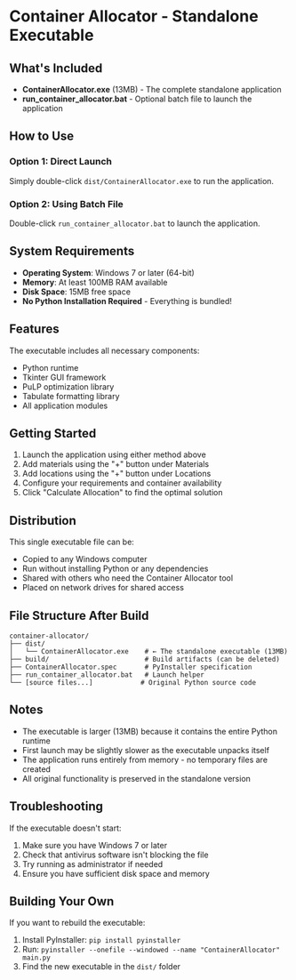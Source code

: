 # Container Allocator - Standalone Executable

## What's Included

- **ContainerAllocator.exe** (13MB) - The complete standalone application
- **run_container_allocator.bat** - Optional batch file to launch the application

## How to Use

### Option 1: Direct Launch
Simply double-click `dist/ContainerAllocator.exe` to run the application.

### Option 2: Using Batch File
Double-click `run_container_allocator.bat` to launch the application.

## System Requirements

- **Operating System**: Windows 7 or later (64-bit)
- **Memory**: At least 100MB RAM available
- **Disk Space**: 15MB free space
- **No Python Installation Required** - Everything is bundled!

## Features

The executable includes all necessary components:
- Python runtime
- Tkinter GUI framework
- PuLP optimization library
- Tabulate formatting library
- All application modules

## Getting Started

1. Launch the application using either method above
2. Add materials using the "+" button under Materials
3. Add locations using the "+" button under Locations
4. Configure your requirements and container availability
5. Click "Calculate Allocation" to find the optimal solution

## Distribution

This single executable file can be:
- Copied to any Windows computer
- Run without installing Python or any dependencies
- Shared with others who need the Container Allocator tool
- Placed on network drives for shared access

## File Structure After Build

```
container-allocator/
├── dist/
│   └── ContainerAllocator.exe    # ← The standalone executable (13MB)
├── build/                        # Build artifacts (can be deleted)
├── ContainerAllocator.spec       # PyInstaller specification
├── run_container_allocator.bat   # Launch helper
└── [source files...]            # Original Python source code
```

## Notes

- The executable is larger (13MB) because it contains the entire Python runtime
- First launch may be slightly slower as the executable unpacks itself
- The application runs entirely from memory - no temporary files are created
- All original functionality is preserved in the standalone version

## Troubleshooting

If the executable doesn't start:
1. Make sure you have Windows 7 or later
2. Check that antivirus software isn't blocking the file
3. Try running as administrator if needed
4. Ensure you have sufficient disk space and memory

## Building Your Own

If you want to rebuild the executable:
1. Install PyInstaller: `pip install pyinstaller`
2. Run: `pyinstaller --onefile --windowed --name "ContainerAllocator" main.py`
3. Find the new executable in the `dist/` folder
